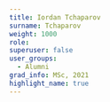 ```yaml
---
title: Iordan Tchaparov
surname: Tchaparov
weight: 1000
role:
superuser: false
user_groups:
  - Alumni
grad_info: MSc, 2021
highlight_name: true
---
```

